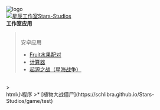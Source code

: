 ![logo](https://schlibra.github.io/Stars-Studios/Stars-Studios_logo.png "logo")
<br><a target="_blank" href="//shang.qq.com/wpa/qunwpa?idkey=e53334da9bf2cbfbb09382692cae228a408e355e9452c1e8ed1e6d7c772d3c51"><img border="0" src="//pub.idqqimg.com/wpa/images/group.png" alt="星辰工作室Stars-Studios" title="星辰工作室Stars-Studios"></a>
<br>**工作室应用**
><br>安卓应用
>* [Fruit水果配对](https://schlibra.github.io/Stars-Studios/Fruit)
>* [计算器](https://schlibra.github.io/Stars-Studios/jsq)
>* [起源之战（星海战争）](https://schlibra.github.io/Stars-Studios/JJ)
<br>
><br>html小程序
>* [植物大战僵尸](https://schlibra.github.io/Stars-Studios/game/test)
 
